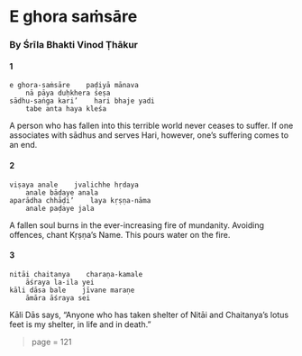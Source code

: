# E ghora saṁsāre

### By Śrīla Bhakti Vinod Ṭhākur

#### 1

    e ghora-saṁsāre    paḍiyā mānava
        nā pāya duḥkhera śeṣa
    sādhu-saṅga kari’    hari bhaje yadi
        tabe anta haya kleśa

A person who has fallen into this terrible world never ceases to suffer. If one associates with sādhus and serves Hari, however, one’s suffering comes to an end.

#### 2

    viṣaya anale    jvalichhe hṛdaya
        anale bāḍaye anala
    aparādha chhāḍi’    laya kṛṣṇa-nāma
        anale paḍaye jala

A fallen soul burns in the ever-increasing fire of mundanity. Avoiding offences, chant Kṛṣṇa’s Name. This pours water on the fire.

#### 3

    nitāi chaitanya    charaṇa-kamale
        āśraya la-ila yei
    kāli dāsa bale    jīvane maraṇe
        āmāra āśraya sei

Kāli Dās says, “Anyone who has taken shelter of Nitāi and Chaitanya’s lotus feet is my shelter, in life and in death.”


> page = 121
